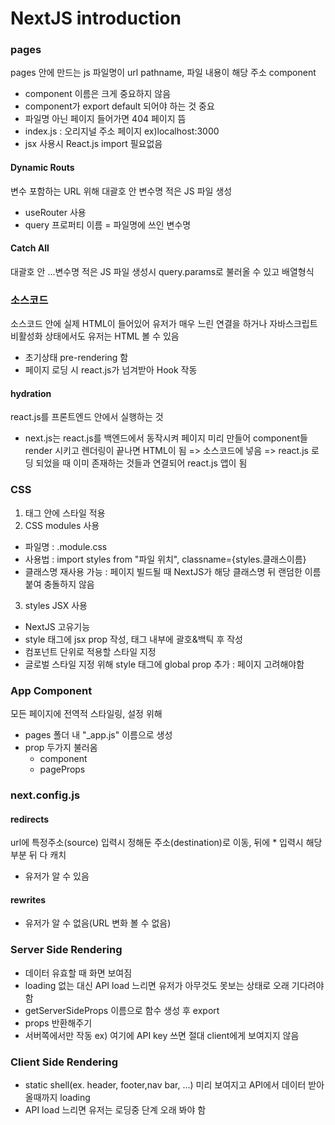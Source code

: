 # NextJS introduction

### pages

pages 안에 만드는 js 파일명이 url pathname, 파일 내용이 해당 주소 component

- component 이름은 크게 중요하지 않음
- component가 export default 되어야 하는 것 중요
- 파일명 아닌 페이지 들어가면 404 페이지 뜸
- index.js : 오리지널 주소 페이지 ex)localhost:3000
- jsx 사용시 React.js import 필요없음

#### Dynamic Routs

변수 포함하는 URL 위해 대괄호 안 변수명 적은 JS 파일 생성

- useRouter 사용
- query 프로퍼티 이름 = 파일명에 쓰인 변수명

#### Catch All

대괄호 안 ...변수명 적은 JS 파일 생성시 query.params로 불러올 수 있고 배열형식

### 소스코드

소스코드 안에 실제 HTML이 들어있어 유저가 매우 느린 연결을 하거나 자바스크립트 비활성화 상태에서도 유저는 HTML 볼 수 있음

- 초기상태 pre-rendering 함
- 페이지 로딩 시 react.js가 넘겨받아 Hook 작동

#### hydration

react.js를 프론트엔드 안에서 실행하는 것

- next.js는 react.js를 백엔드에서 동작시켜 페이지 미리 만들어 component들 render 시키고 렌더링이 끝나면 HTML이 됨 => 소스코드에 넣음 => react.js 로딩 되었을 때 이미 존재하는 것들과 연결되어 react.js 앱이 됨

### CSS

1. 태그 안에 스타일 적용
2. CSS modules 사용

- 파일명 : .module.css
- 사용법 : import styles from "파일 위치", classname={styles.클래스이름}
- 클래스명 재사용 가능 : 페이지 빌드될 때 NextJS가 해당 클래스명 뒤 랜덤한 이름 붙여 충돌하지 않음

3. styles JSX 사용

- NextJS 고유기능
- style 태그에 jsx prop 작성, 태그 내부에 괄호&백틱 후 작성
- 컴포넌트 단위로 적용할 스타일 지정
- 글로벌 스타일 지정 위해 style 태그에 global prop 추가 : 페이지 고려해야함

### App Component

모든 페이지에 전역적 스타일링, 설정 위해

- pages 폴더 내 "\_app.js" 이름으로 생성
- prop 두가지 불러옴
  - component
  - pageProps

### next.config.js

#### redirects

url에 특정주소(source) 입력시 정해둔 주소(destination)로 이동,
뒤에 \* 입력시 해당부분 뒤 다 캐치

- 유저가 알 수 있음

#### rewrites

- 유저가 알 수 없음(URL 변화 볼 수 없음)

### Server Side Rendering

- 데이터 유효할 때 화면 보여짐
- loading 없는 대신 API load 느리면 유저가 아무것도 못보는 상태로 오래 기다려야 함
- getServerSideProps 이름으로 함수 생성 후 export
- props 반환해주기
- 서버쪽에서만 작동 ex) 여기에 API key 쓰면 절대 client에게 보여지지 않음

### Client Side Rendering

- static shell(ex. header, footer,nav bar, ...) 미리 보여지고 API에서 데이터 받아올때까지 loading
- API load 느리면 유저는 로딩중 단계 오래 봐야 함
